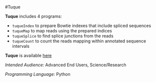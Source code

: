 #Tuque

**Tuque** includes 4 programs:

- ```tuqueIndex``` to prepare Bowtie indexes that include spliced sequences
- ```tuqueMap``` to map reads using the prepared indices
- ```tuqueSplice``` to find splice junctions from the reads
- ```tuqueCount``` to count the reads mapping within annotated sequence intervals

**Tuque** is available [here](http://sourceforge.net/projects/tuque/)



*Intended Audience:* Advanced End Users, Science/Research

*Programming Language:* Python

